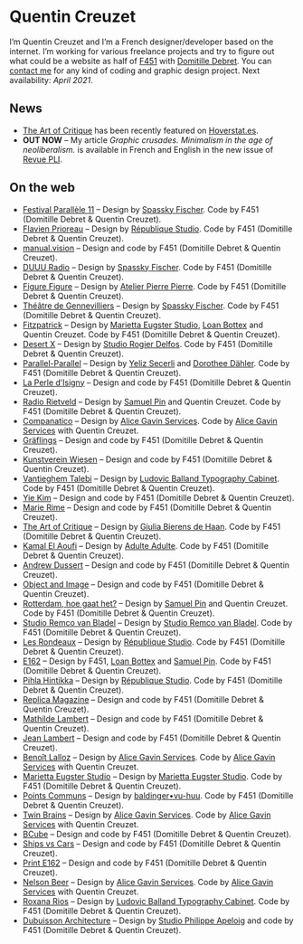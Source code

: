 # Quentin Creuzet

I’m Quentin Creuzet and I’m a French designer/developer based on the internet. I’m working for various freelance projects and try to figure out what could be a website as half of [F451](https://f451.faith) with [Domitille Debret](http://domitilledebret.net).
You can [contact me](mailto:quentin@f451.faith) for any kind of coding and graphic design project. Next availability: _April 2021_.

## News

- [The Art of Critique](https://theartofcritique.rietveldacademie.nl) has been recently featured on [Hoverstat.es](https://www.hoverstat.es/features/the-art-of-critique).
- **OUT NOW** – My article _Graphic crusades. Minimalism in the age of neoliberalism._ is available in French and English in the new issue of [Revue PLI](https://pli-editions.com).

## On the web

- [Festival Parallèle 11](https://festival11.plateformeparallele.com/programme) – Design by [Spassky Fischer](http://spassky-fischer.fr). Code by F451 (Domitille Debret & Quentin Creuzet).
- [Flavien Prioreau](https://flavienprioreau.com) – Design by [République Studio](https://www.republique.studio). Code by F451 (Domitille Debret & Quentin Creuzet).
- [manual.vision](https://manual.vision) – Design and code by F451 (Domitille Debret & Quentin Creuzet).
- [DUUU Radio](https://duuuradio.fr) – Design by [Spassky Fischer](http://spassky-fischer.fr). Code by F451 (Domitille Debret & Quentin Creuzet).
- [Figure Figure](https://figurefigure.fr) – Design by [Atelier Pierre Pierre](http://pierre-pierre.com). Code by F451 (Domitille Debret & Quentin Creuzet).
- [Théâtre de Gennevilliers](https://theatredegennevilliers.fr) – Design by [Spassky Fischer](http://spassky-fischer.fr). Code by F451 (Domitille Debret & Quentin Creuzet).
- [Fitzpatrick](https://fitzpatrick.gallery) – Design by [Marietta Eugster Studio](https://mariettaeugster.com), [Loan Bottex](https://loanbottex.tumblr.com) and Quentin Creuzet. Code by F451 (Domitille Debret & Quentin Creuzet).
- [Desert X](https://desertx.org) – Design by [Studio Rogier Delfos](https://rogierdelfos.net). Code by F451 (Domitille Debret & Quentin Creuzet).
- [Parallel-Parallel](https://parallel-parallel.com) – Design by [Yeliz Secerli](http://yelizsecerli.com) and [Dorothee Dähler](https://dorotheedaehler.ch). Code by F451 (Domitille Debret & Quentin Creuzet).
- [La Perle d’Isigny](https://laperledisigny.fr) – Design and code by F451 (Domitille Debret & Quentin Creuzet).
- [Radio Rietveld](https://radio.rietveldacademie.nl) – Design by [Samuel Pin](http://samuelpin.fr) and Quentin Creuzet. Code by F451 (Domitille Debret & Quentin Creuzet).
- [Companatico](https://companatico.com) – Design by [Alice Gavin Services](http://alicegavin.xyz). Code by [Alice Gavin Services](http://alicegavin.xyz) with Quentin Creuzet.
- [Gräflings](https://grafling.org) – Design and code by F451 (Domitille Debret & Quentin Creuzet).
- [Kunstverein Wiesen](http://kunstverein-wiesen.de) – Design and code by F451 (Domitille Debret & Quentin Creuzet).
- [Vantieghem Talebi](https://vantieghemtalebi.com) – Design by [Ludovic Balland Typography Cabinet](http://ludovic-balland.com). Code by F451 (Domitille Debret & Quentin Creuzet).
- [Yie Kim](https://yiekim.com) – Design and code by F451 (Domitille Debret & Quentin Creuzet).
- [Marie Rime](https://marierime.com) – Design and code by F451 (Domitille Debret & Quentin Creuzet).
- [The Art of Critique](https://theartofcritique.rietveldacademie.nl) – Design by [Giulia Bierens de Haan](https://www.giuliabierensdehaan.com). Code by F451 (Domitille Debret & Quentin Creuzet).
- [Kamal El Aoufi](https://kamalelaoufi.com) – Design by [Adulte Adulte](http://www.adulte-adulte.fr). Code by F451 (Domitille Debret & Quentin Creuzet).
- [Andrew Dussert](http://andrewdussert.com) – Design and code by F451 (Domitille Debret & Quentin Creuzet).
- [Object and Image](https://object-image.com) – Design and code by F451 (Domitille Debret & Quentin Creuzet).
- [Rotterdam, hoe gaat het?](https://rotterdamhoegaathet.nl) – Design by [Samuel Pin](http://samuelpin.fr) and Quentin Creuzet. Code by F451 (Domitille Debret & Quentin Creuzet).
- [Studio Remco van Bladel](https://remcovanbladel.nl) – Design by [Studio Remco van Bladel](https://remcovanbladel.nl). Code by F451 (Domitille Debret & Quentin Creuzet).
- [Les Rondeaux](https://lesrondeaux.fr) – Design by [République Studio](https://www.republique.studio). Code by F451 (Domitille Debret & Quentin Creuzet).
- [E162](http://e162.eu) – Design by F451, [Loan Bottex](https://loanbottex.tumblr.com) and [Samuel Pin](http://samuelpin.fr). Code by F451 (Domitille Debret & Quentin Creuzet).
- [Pihla Hintikka](https://pihlahintikka.com) – Design by [République Studio](https://www.republique.studio). Code by F451 (Domitille Debret & Quentin Creuzet).
- [Replica Magazine](http://replica-magazine.com) – Design and code by F451 (Domitille Debret & Quentin Creuzet).
- [Mathilde Lambert](http://mathildelambert.com) – Design and code by F451 (Domitille Debret & Quentin Creuzet).
- [Jean Lambert](http://www.jeanlambert.com) – Design and code by F451 (Domitille Debret & Quentin Creuzet).
- [Benoît Lalloz](https://benoitlalloz.com) – Design by [Alice Gavin Services](http://alicegavin.xyz). Code by [Alice Gavin Services](http://alicegavin.xyz) with Quentin Creuzet.
- [Marietta Eugster Studio](https://mariettaeugster.com) – Design by [Marietta Eugster Studio](https://mariettaeugster.com). Code by F451 (Domitille Debret & Quentin Creuzet).
- [Points Communs](https://points-communs.com) – Design by [baldinger•vu-huu](http://www.baldingervuhuu.com). Code by F451 (Domitille Debret & Quentin Creuzet).
- [Twin Brains](https://twinbrainsfilms.com) – Design by [Alice Gavin Services](http://alicegavin.xyz). Code by [Alice Gavin Services](http://alicegavin.xyz) with Quentin Creuzet.
- [BCube](https://bcube.fr) – Design and code by F451 (Domitille Debret & Quentin Creuzet).
- [Ships vs Cars](http://www.shipsvscars.info) – Design and code by F451 (Domitille Debret & Quentin Creuzet).
- [Print E162](http://print.e162.eu) – Design and code by F451 (Domitille Debret & Quentin Creuzet).
- [Nelson Beer](http://nelsonbeer.net) – Design by [Alice Gavin Services](http://alicegavin.xyz). Code by [Alice Gavin Services](http://alicegavin.xyz) with Quentin Creuzet.
- [Roxana Rios](https://roxana-rios.com) – Design by [Ludovic Balland Typography Cabinet](http://ludovic-balland.com). Code by F451 (Domitille Debret & Quentin Creuzet).
- [Dubuisson Architecture](http://dubuisson-architecture.com) – Design by [Studio Philippe Apeloig](http://apeloig.com) and code by F451 (Domitille Debret & Quentin Creuzet).
